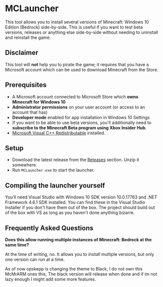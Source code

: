 # MCLauncher

This tool allows you to install several versions of Minecraft: Windows 10 Edition (Bedrock) side-by-side.
This is useful if you want to test beta versions, releases or anything else side-by-side without needing to uninstall and reinstall the game.

## Disclaimer
This tool will **not** help you to pirate the game; it requires that you have a Microsoft account which can be used to download Minecraft from the Store.

## Prerequisites
- A Microsoft account connected to Microsoft Store which **owns Minecraft for Windows 10**
- **Administrator permissions** on your user account (or access to an account that has)
- **Developer mode** enabled for app installation in Windows 10 Settings
- If you want to be able to use beta versions, you'll additionally need to **subscribe to the Minecraft Beta program using Xbox Insider Hub**.
- [Microsoft Visual C++ Redistributable](https://aka.ms/vs/16/release/vc_redist.x64.exe) installed.

## Setup
- Download the latest release from the [Releases](https://github.com/MCMrARM/mc-w10-version-launcher/releases) section. Unzip it somewhere.
- Run `MCLauncher.exe` to start the launcher.

## Compiling the launcher yourself
You'll need Visual Studio with Windows 10 SDK version 10.0.17763 and .NET Framework 4.6.1 SDK installed. You can find these in the Visual Studio Installer if you don't have them out of the box.
The project should build out of the box with VS as long as you haven't done anything bizarre.

## Frequently Asked Questions
**Does this allow running multiple instances of Minecraft: Bedrock at the same time?**

At the time of writing, no. It allows you to _install_ multiple versions, but only one version can run at a time.

 As of now opskepp is changing the theme to Black, I do not own this McMrARM ones this, The black version will release when done and if im not lazy enough I might add some more features.
